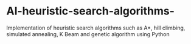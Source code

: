 # AI-heuristic-search-algorithms-
Implementation of heuristic search algorithms such as A*, hill climbing, simulated annealing, K Beam and genetic algorithm using Python
